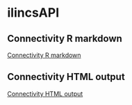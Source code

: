 # ilincsAPI

## Connectivity R markdown
[Connectivity R markdown](https://github.com/uc-bd2k/ilincsAPI/blob/master/Connectivity.Rmd)

## Connectivity HTML output
[Connectivity HTML output](http://htmlpreview.github.io/?https://github.com/uc-bd2k/ilincsAPI/blob/master/Connectivity.html)